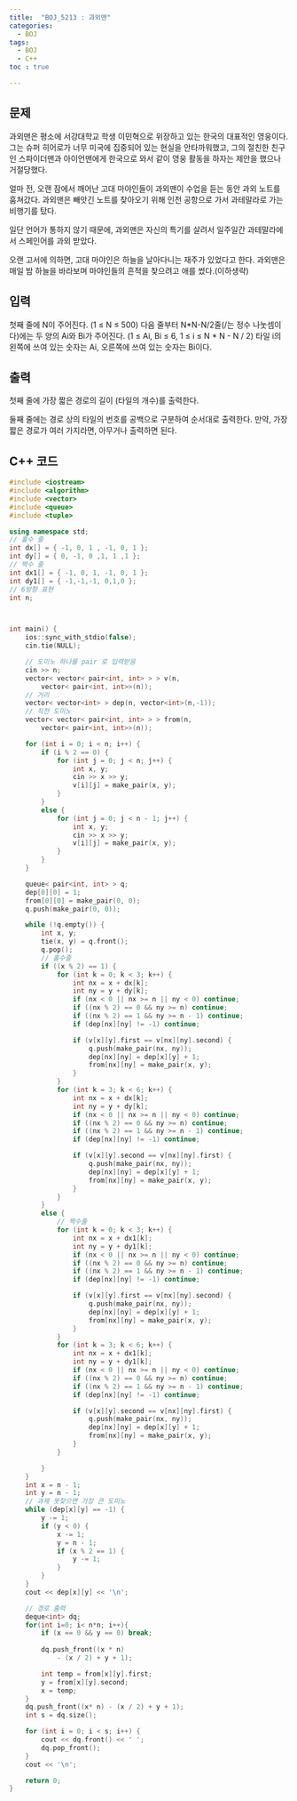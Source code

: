 ```yaml
---
title:  "BOJ_5213 : 과외맨"
categories: 
  - BOJ
tags:
  - BOJ
  - C++
toc : true

---
```



## 문제

과외맨은 평소에 서강대학교 학생 이민혁으로 위장하고 있는 한국의 대표적인 영웅이다. 그는 슈퍼 히어로가 너무 미국에 집중되어 있는 현실을 안타까워했고, 그의 절친한 친구인 스파이더맨과 아이언맨에게 한국으로 와서 같이 영웅 활동을 하자는 제안을 했으나 거절당했다.

얼마 전, 오랜 잠에서 깨어난 고대 마야인들이 과외맨이 수업을 듣는 동안 과외 노트를 훔쳐갔다. 과외맨은 빼앗긴 노트를 찾아오기 위해 인천 공항으로 가서 과테말라로 가는 비행기를 탔다.

일단 언어가 통하지 않기 때문에, 과외맨은 자신의 특기를 살려서 일주일간 과테말라에서 스페인어를 과외 받았다.

오랜 고서에 의하면, 고대 마야인은 하늘을 날아다니는 재주가 있었다고 한다. 과외맨은 매일 밤 하늘을 바라보며 마야인들의 흔적을 찾으려고 애를 썼다.(이하생략)



## 입력

첫째 줄에 N이 주어진다. (1 ≤ N ≤ 500) 다음 줄부터 N*N-N/2줄(/는 정수 나눗셈이다)에는 두 양의 Ai와 Bi가 주어진다. (1 ≤ Ai, Bi ≤ 6, 1 ≤ i ≤ N * N - N / 2) 타일 i의 왼쪽에 쓰여 있는 숫자는 Ai, 오른쪽에 쓰여 있는 숫자는 Bi이다.



## 출력

첫째 줄에 가장 짧은 경로의 길이 (타일의 개수)를 출력한다.

둘째 줄에는 경로 상의 타일의 번호를 공백으로 구분하여 순서대로 출력한다. 만약, 가장 짧은 경로가 여러 가지라면, 아무거나 출력하면 된다.

## C++ 코드
```c++
#include <iostream>
#include <algorithm>
#include <vector>
#include <queue>
#include <tuple>

using namespace std;
// 홀수 줄
int dx[] = { -1, 0, 1 , -1, 0, 1 };
int dy[] = { 0, -1, 0 ,1, 1 ,1 };
// 짝수 줄
int dx1[] = { -1, 0, 1, -1, 0, 1 };
int dy1[] = { -1,-1,-1, 0,1,0 };
// 6방향 표현
int n;



int main() {
	ios::sync_with_stdio(false);
	cin.tie(NULL);

	// 도미노 하나를 pair 로 입력받음
	cin >> n;
	vector< vector< pair<int, int> > > v(n, 
		vector< pair<int, int>>(n));
	// 거리
	vector< vector<int> > dep(n, vector<int>(n,-1));
	// 직전 도미노
	vector< vector< pair<int, int> > > from(n,
		vector< pair<int, int>>(n));

	for (int i = 0; i < n; i++) {
		if (i % 2 == 0) {
			for (int j = 0; j < n; j++) {
				int x, y;
				cin >> x >> y;
				v[i][j] = make_pair(x, y);	
			}
		}
		else {
			for (int j = 0; j < n - 1; j++) {
				int x, y;
				cin >> x >> y;
				v[i][j] = make_pair(x, y);
			}
		}
	}

	queue< pair<int, int> > q;
	dep[0][0] = 1;
	from[0][0] = make_pair(0, 0);
	q.push(make_pair(0, 0));

	while (!q.empty()) {
		int x, y;
		tie(x, y) = q.front();
		q.pop();
		// 홀수줄
		if ((x % 2) == 1) {
			for (int k = 0; k < 3; k++) {
				int nx = x + dx[k];
				int ny = y + dy[k];
				if (nx < 0 || nx >= n || ny < 0) continue;
				if ((nx % 2) == 0 && ny >= n) continue;
				if ((nx % 2) == 1 && ny >= n - 1) continue;
				if (dep[nx][ny] != -1) continue;

				if (v[x][y].first == v[nx][ny].second) {
					q.push(make_pair(nx, ny));
					dep[nx][ny] = dep[x][y] + 1;
					from[nx][ny] = make_pair(x, y);
				}
			}
			for (int k = 3; k < 6; k++) {
				int nx = x + dx[k];
				int ny = y + dy[k];
				if (nx < 0 || nx >= n || ny < 0) continue;
				if ((nx % 2) == 0 && ny >= n) continue;
				if ((nx % 2) == 1 && ny >= n - 1) continue;
				if (dep[nx][ny] != -1) continue;

				if (v[x][y].second == v[nx][ny].first) {
					q.push(make_pair(nx, ny));
					dep[nx][ny] = dep[x][y] + 1;
					from[nx][ny] = make_pair(x, y);
				}
			}
		}
		else {
			// 짝수줄
			for (int k = 0; k < 3; k++) {
				int nx = x + dx1[k];
				int ny = y + dy1[k];
				if (nx < 0 || nx >= n || ny < 0) continue;
				if ((nx % 2) == 0 && ny >= n) continue;
				if ((nx % 2) == 1 && ny >= n - 1) continue;
				if (dep[nx][ny] != -1) continue;

				if (v[x][y].first == v[nx][ny].second) {
					q.push(make_pair(nx, ny));
					dep[nx][ny] = dep[x][y] + 1;
					from[nx][ny] = make_pair(x, y);
				}
			}
			for (int k = 3; k < 6; k++) {
				int nx = x + dx1[k];
				int ny = y + dy1[k];
				if (nx < 0 || nx >= n || ny < 0) continue;
				if ((nx % 2) == 0 && ny >= n) continue;
				if ((nx % 2) == 1 && ny >= n - 1) continue;
				if (dep[nx][ny] != -1) continue;

				if (v[x][y].second == v[nx][ny].first) {
					q.push(make_pair(nx, ny));
					dep[nx][ny] = dep[x][y] + 1;
					from[nx][ny] = make_pair(x, y);
				}
			}

		}
	}
	int x = n - 1;
	int y = n - 1;
	// 과제 못찾으면 가장 큰 도미노
	while (dep[x][y] == -1) {
		y -= 1;
		if (y < 0) {
			x -= 1;
			y = n - 1;
			if (x % 2 == 1) {
				y -= 1;
			}
		}
	}
	cout << dep[x][y] << '\n';

	// 경로 출력
	deque<int> dq;
	for(int i=0; i< n*n; i++){
		if (x == 0 && y == 0) break;
		
		dq.push_front((x * n)
			- (x / 2) + y + 1);

		int temp = from[x][y].first;
		y = from[x][y].second;
		x = temp;
	}
	dq.push_front((x* n) - (x / 2) + y + 1);
	int s = dq.size();

	for (int i = 0; i < s; i++) {
		cout << dq.front() << ' ';
		dq.pop_front();
	}
	cout << '\n';

	return 0;
}

```

